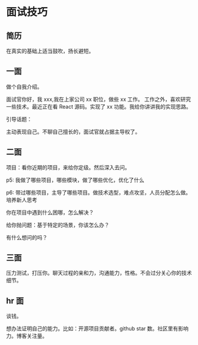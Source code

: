 <!--
 * Author  rhys.zhao
 * Date  2023-03-02 15:12:45
 * LastEditors  rhys.zhao
 * LastEditTime  2023-04-04 18:22:21
 * Description
-->

# 面试技巧

## 简历

在真实的基础上适当鼓吹，扬长避短。

## 一面

做个自我介绍。

面试官你好，我 xxx,我在上家公司 xx 职位，做些 xx 工作。
工作之外，喜欢研究一些技术。最近正在看 React 源码。实现了 xx 功能。我给你讲讲我的实现思路。

引导话题：

主动表现自己。不聊自己擅长的，面试官就占据主导权了。

## 二面

项目：看你近期的项目，来给你定级。然后深入去问。

p5: 我做了哪些项目，哪些模块，做了哪些优化，优化了什么

p6: 带过哪些项目，主导了哪些项目。做技术选型，难点攻坚，人员分配怎么做。培养新人思考

你在项目中遇到什么困哪，怎么解决？

给你抛问题：基于特定的场景，你该怎么办？

有什么想问的吗？

## 三面

压力测试，打压你。聊天过程的亲和力，沟通能力，性格。不会过分关心你的技术细节。

## hr 面

谈钱。

想办法证明自己的能力。比如：开源项目贡献者。github star 数。社区里有影响力。博客关注量。
